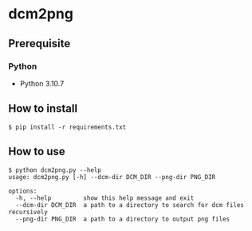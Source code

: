 # dcm2png

## Prerequisite

### Python
* Python 3.10.7

## How to install
```
$ pip install -r requirements.txt
```

## How to use
```
$ python dcm2png.py --help
usage: dcm2png.py [-h] --dcm-dir DCM_DIR --png-dir PNG_DIR

options:
  -h, --help         show this help message and exit
  --dcm-dir DCM_DIR  a path to a directory to search for dcm files recursively
  --png-dir PNG_DIR  a path to a directory to output png files
```
